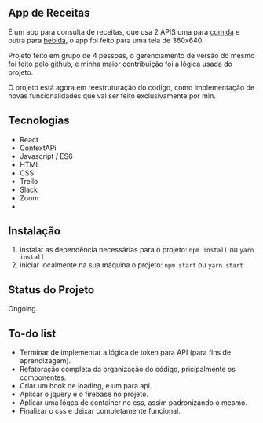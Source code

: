 ## App de Receitas
É um app para consulta de receitas, que usa 2 APIS uma para [comida](https://www.themealdb.com/api.php) e outra para [bebida](https://www.thecocktaildb.com/api.php), o app foi feito para uma tela de 360x640.

Projeto feito em grupo de 4 pessoas, o gerenciamento de versão do mesmo foi feito pelo github, e minha maior contribuição foi a lógica usada do projeto.

O projeto está agora em reestruturação do codigo, como implementação de novas funcionalidades que vai ser feito exclusivamente por min.

## Tecnologias
- React
- ContextAPi
- Javascript / ES6
- HTML
- CSS
- Trello
- Slack
- Zoom
- 
## Instalação
1. instalar as dependência necessárias para o projeto: ```npm install``` ou ```yarn install```
2. iniciar localmente na sua máquina o projeto: ```npm start``` ou ```yarn start```

## Status do Projeto
Ongoing.

## To-do list
- Terminar de implementar a lógica de token para API (para fins de aprendizagem).
- Refatoração completa da organização do código, pricipalmente os componentes.
- Criar um hook de loading, e um para api.
- Aplicar o jquery e o firebase no projeto.
- Aplicar uma lógca de container no css, assim padronizando o mesmo.
- Finalizar o css e deixar completamente funcional.
